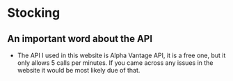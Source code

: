 # Stocking
## An important word about the API
* The API I used in this website is Alpha Vantage API, it is a free one, but it only allows 5 calls per minutes. If you came across any issues in the website it would be most likely due of that.
